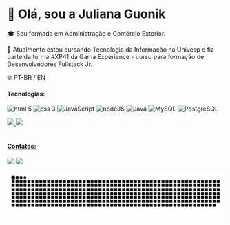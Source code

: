 # :wave: Olá, sou a Juliana Guonik

🎓 Sou formada em Administração e Comércio Exterior.

🌱 Atualmente estou cursando Tecnologia da Informação na Univesp e fiz parte da turma #XP41 da Gama Experience - curso para formação de Desenvolvedores Fullstack Jr.

:globe_with_meridians: PT-BR / EN


 
<h4> Tecnologias: </h4>

<p align="left">
<img src="https://cdn.jsdelivr.net/gh/devicons/devicon/icons/html5/html5-plain-wordmark.svg" alt = "html 5" width = "40" height = "40" /> 
<img src="https://cdn.jsdelivr.net/gh/devicons/devicon/icons/css3/css3-plain-wordmark.svg" alt = "css 3" width = "40" height = "40" /> 
<img src="https://cdn.jsdelivr.net/gh/devicons/devicon/icons/javascript/javascript-original.svg" alt = "JavaScript" width = "36" height = "36" />
<img src="https://cdn.jsdelivr.net/gh/devicons/devicon/icons/nodejs/nodejs-plain.svg" alt = "nodeJS" width = "40" height = "36"/>
<img src="https://cdn.jsdelivr.net/gh/devicons/devicon/icons/java/java-original-wordmark.svg" alt = "Java" width = "45" height = "45"/>
<img src="https://cdn.jsdelivr.net/gh/devicons/devicon/icons/mysql/mysql-original-wordmark.svg" alt = "MySQL" width = "45" height = "45"/>
<img src="https://cdn.jsdelivr.net/gh/devicons/devicon/icons/postgresql/postgresql-original-wordmark.svg" alt = "PostgreSQL" width = "45" height = "45"/>
          
          
          
         
          
          

</p>
                                                                                                                                
<div>
<a href="https://github.com/juguonik">
<img height="180em" src="https://github-readme-stats.vercel.app/api/top-langs/?username=juguonik&layout=compact&langs_count=7&theme=dracula"/>
<img height="180em" src="https://github-readme-stats.vercel.app/api?username=juguonik&show_icons=true&theme=dracula&include_all_commits=true&count_private=true"/>
</div>


<br>
 <h4> Contatos:</h4>
 <a href="https://www.linkedin.com/in/juliana-guonik/" target="_blank" rel="noopener noreferrer"><img src="https://img.shields.io/badge/-LinkedIn-%230077B5?style=for-the-badge&logo=linkedin&logoColor=white"></a>   
 <a href = "mailto:juliana_guonik@hotmail.com"><img src="https://img.shields.io/badge/Microsoft_Outlook-0078D4?style=for-the-badge&logo=microsoft-outlook&logo Color=white target="_blank"></a>
 

![Snake animation](https://github.com/juguonik/juguonik/blob/output/github-contribution-grid-snake.svg)
